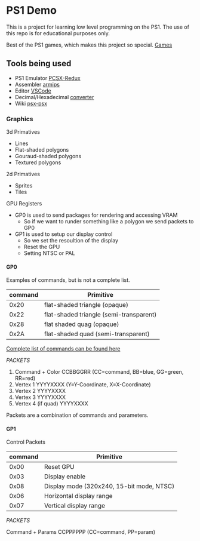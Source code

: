 # PS1 Demo

This is a project for learning low level programming on the PS1.
The use of this repo is for educational purposes only.

Best of the PS1 games, which makes this project so special. [Games](https://racketboy.com/retro/games-that-pushed-the-limits-of-the-sony-playstation-ps1)

## Tools being used

- PS1 Emulator [PCSX-Redux](https://pcsx-redux.consoledev.net/)
- Assembler [armips](https://github.com/Kingcom/armips)
- Editor [VSCode](https://code.visualstudio.com/)
- Decimal/Hexadecimal [converter](https://www.rapidtables.com/convert/number/decimal-to-hex.html)
- Wiki [psx-psx](https://psx-spx.consoledev.net/graphicsprocessingunitgpu/)


### Graphics

3d Primatives
- Lines
- Flat-shaded polygons
- Gouraud-shaded polygons
- Textured polygons

2d Primatives
- Sprites
- Tiles

GPU Registers
- GP0 is used to send packages for rendering and accessing VRAM
	- So if we want to runder something like a polygon we send packets to GP0
- GP1 is used to setup our display control
	- So we set the resoultion of the display
	- Reset the GPU
	- Setting NTSC or PAL

#### GP0

Examples of commands, but is not a complete list.

command|Primitive
---|---
0x20|flat-shaded triangle (opaque)
0x22|flat-shaded triangle (semi-transparent)
0x28|flat shaded quag (opaque)
0x2A|flat-shaded quad (semi-transparent)

[Complete list of commands can be found here](https://problemkaputt.de/psxspx-gpu-render-polygon-commands.htm)

*PACKETS*

1. Command + Color      CCBBGGRR  (CC=command, BB=blue, GG=green, RR=red)
2. Vertex 1             YYYYXXXX  (Y=Y-Coordinate, X=X-Coordinate)
3. Vertex 2             YYYYXXXX
4. Vertex 3             YYYYXXXX
5. Vertex 4 (if quad)   YYYYXXXX

Packets are a combination of commands and parameters.

#### GP1

Control Packets

command|Primitive
---|---
0x00|Reset GPU
0x03|Display enable
0x08|Display mode (320x240, 15-bit mode, NTSC)
0x06|Horizontal display range
0x07|Vertical display range

*PACKETS*

Command + Params CCPPPPPP (CC=command, PP=param)
